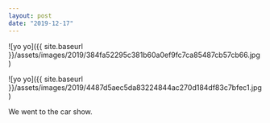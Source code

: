 ```yaml
---
layout: post
date: "2019-12-17"
---
```


![yo yo]({{ site.baseurl }}/assets/images/2019/384fa52295c381b60a0ef9fc7ca85487cb57cb66.jpg)

![yo yo]({{ site.baseurl }}/assets/images/2019/4487d5aec5da83224844ac270d184df83c7bfec1.jpg)

We went to the car show.

